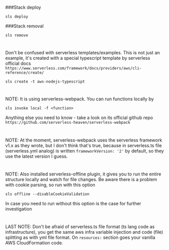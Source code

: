 ###Stack deploy
~~~
sls deploy
~~~
###Stack removal
~~~
sls remove
~~~

#
Don't be confused with serverless templates/examples.
This is not just an example, it's created with a special typescript template by serverless official docs
`https://www.serverless.com/framework/docs/providers/aws/cli-reference/create/`
~~~
sls create -t aws-nodejs-typescript
~~~

#
NOTE: It is using serverless-webpack.
You can run functions locally by
~~~
sls invoke local -f <function>
~~~
Anything else you need to know - take a look on its official github repo
`https://github.com/serverless-heaven/serverless-webpack`


#
NOTE: At the moment, serverless-webpack uses the serverless framework v1.x as they wrote, but I don't think that's true, because in serverless.ts file (serverless.yml analog) is written `frameworkVersion: '2'` by default, so they use the latest version I guess.

#
NOTE:
Also installed serverless-offline plugin, it gives you to run the entire structure locally and watch for file changes. Be aware there is a problem with cookie parsing, so run with this option
~~~
sls offline --disableCookieValidation
~~~

In case you need to run without this option is the case for further investigation

#
LAST NOTE: Don't be afraid of serverless.ts file format (ts lang code as infrastructure), you get the same aws infra variable injection and code (file) splitting as with yml file format. On `resources:` section goes your vanilla AWS CloudFormation code.
